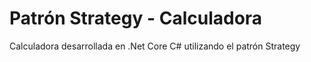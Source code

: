 # Patrón Strategy - Calculadora

Calculadora desarrollada en .Net Core C# utilizando el patrón Strategy